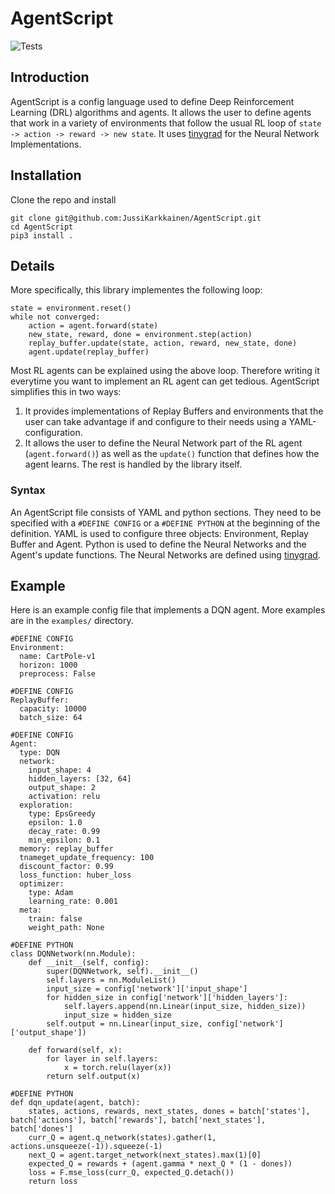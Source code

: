 # AgentScript
![Tests](https://github.com/JussiKarkkainen/AgentLib/actions/workflows/python-app.yml/badge.svg)


## Introduction
AgentScript is a config language used to define Deep Reinforcement Learning (DRL) algorithms and agents.
It allows the user to define agents that work in a variety of environments that follow the usual 
RL loop of ```state -> action -> reward -> new state```. It uses [tinygrad](https://github.com/tinygrad/tinygrad)
for the Neural Network Implementations.

## Installation
Clone the repo and install
```
git clone git@github.com:JussiKarkkainen/AgentScript.git
cd AgentScript
pip3 install .
```

## Details
More specifically, this library implementes the following loop:

```
state = environment.reset()
while not converged:
    action = agent.forward(state)
    new_state, reward, done = environment.step(action)
    replay_buffer.update(state, action, reward, new_state, done)
    agent.update(replay_buffer)
```
Most RL agents can be explained using the above loop. Therefore writing it everytime
you want to implement an RL agent can get tedious. AgentScript simplifies this in two ways:
1. It provides implementations of Replay Buffers and environments that the user can take advantage
   if and configure to their needs using a YAML-configuration.
2. It allows the user to define the Neural Network part of the RL agent (```agent.forward()```)
   as well as the ```update()``` function that defines how the agent learns. The rest is handled by 
   the library itself.

### Syntax
An AgentScript file consists of YAML and python sections. They need to be specified with a
```#DEFINE CONFIG``` or a ```#DEFINE PYTHON``` at the beginning of the definition. YAML is
used to configure three objects: Environment, Replay Buffer and Agent. Python is used to
define the Neural Networks and the Agent's update functions. The Neural Networks are defined
using [tinygrad](https://github.com/tinygrad/tinygrad).

## Example
Here is an example config file that implements a DQN agent. More examples are in the ```examples/```
directory.


```
#DEFINE CONFIG
Environment:
  name: CartPole-v1
  horizon: 1000
  preprocess: False

#DEFINE CONFIG
ReplayBuffer:
  capacity: 10000
  batch_size: 64

#DEFINE CONFIG
Agent:
  type: DQN
  network:
    input_shape: 4  
    hidden_layers: [32, 64] 
    output_shape: 2  
    activation: relu
  exploration:
    type: EpsGreedy
    epsilon: 1.0
    decay_rate: 0.99
    min_epsilon: 0.1
  memory: replay_buffer 
  tnameget_update_frequency: 100
  discount_factor: 0.99
  loss_function: huber_loss
  optimizer:
    type: Adam
    learning_rate: 0.001
  meta:
    train: false
    weight_path: None

#DEFINE PYTHON
class DQNNetwork(nn.Module):
    def __init__(self, config):
        super(DQNNetwork, self).__init__()
        self.layers = nn.ModuleList()
        input_size = config['network']['input_shape']
        for hidden_size in config['network']['hidden_layers']:
            self.layers.append(nn.Linear(input_size, hidden_size))
            input_size = hidden_size
        self.output = nn.Linear(input_size, config['network']['output_shape'])

    def forward(self, x):
        for layer in self.layers:
            x = torch.relu(layer(x))
        return self.output(x)

#DEFINE PYTHON
def dqn_update(agent, batch):
    states, actions, rewards, next_states, dones = batch['states'], batch['actions'], batch['rewards'], batch['next_states'], batch['dones']
    curr_Q = agent.q_network(states).gather(1, actions.unsqueeze(-1)).squeeze(-1)
    next_Q = agent.target_network(next_states).max(1)[0]
    expected_Q = rewards + (agent.gamma * next_Q * (1 - dones))
    loss = F.mse_loss(curr_Q, expected_Q.detach())
    return loss
```

